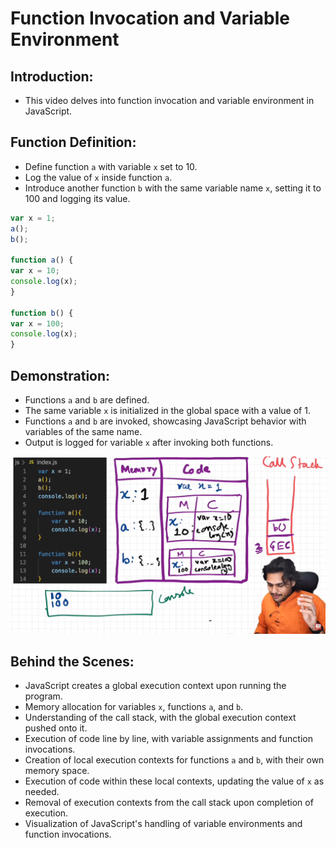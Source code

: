 # Function Invocation and Variable Environment

## Introduction:
- This video delves into function invocation and variable environment in JavaScript.

## Function Definition:
- Define function `a` with variable `x` set to 10.
- Log the value of `x` inside function `a`.
- Introduce another function `b` with the same variable name `x`, setting it to 100 and logging its value.

```JavaScript 
var x = 1;
a();
b();

function a() {
var x = 10;
console.log(x);
}

function b() {
var x = 100;
console.log(x);
}
```
## Demonstration:
- Functions `a` and `b` are defined.
- The same variable `x` is initialized in the global space with a value of 1.
- Functions `a` and `b` are invoked, showcasing JavaScript behavior with variables of the same name.
- Output is logged for variable `x` after invoking both functions.

![function invocation](./function%20invocation.png)

## Behind the Scenes:
- JavaScript creates a global execution context upon running the program.
- Memory allocation for variables `x`, functions `a`, and `b`.
- Understanding of the call stack, with the global execution context pushed onto it.
- Execution of code line by line, with variable assignments and function invocations.
- Creation of local execution contexts for functions `a` and `b`, with their own memory space.
- Execution of code within these local contexts, updating the value of `x` as needed.
- Removal of execution contexts from the call stack upon completion of execution.
- Visualization of JavaScript's handling of variable environments and function invocations.
